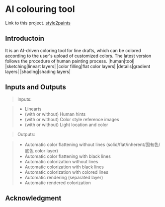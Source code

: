 # AI colouring tool
Link to this project. [style2paints](https://github.com/lllyasviel/style2paints)
## Introductoin
It is an AI-driven coloring tool for line drafts, which can be colored according to the user's upload of customized colors.
The latest version follows the procedure of human painting process.
|human|tool|
|sketching|lineart layers|
|color filling|flat color layers|
|details|gradient layers|
|shading|shading layers|
## Inputs and Outputs
>Inputs:

>- Linearts
>- (with or without) Human hints
>- (with or without) Color style reference images
>- (with or without) Light location and color

>Outputs:

>- Automatic color flattening without lines (solid/flat/inherent/固有色/底色 color layer)
>- Automatic color flattening with black lines
>- Automatic colorization without lines
>- Automatic colorization with black lines
>- Automatic colorization with colored lines
>- Automatic rendering (separated layer)
>- Automatic rendered colorization
## Acknowledgment
